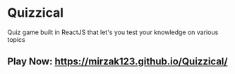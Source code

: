 # Quizzical
Quiz game built in ReactJS that let's you test your knowledge on various topics
## Play Now: https://mirzak123.github.io/Quizzical/
